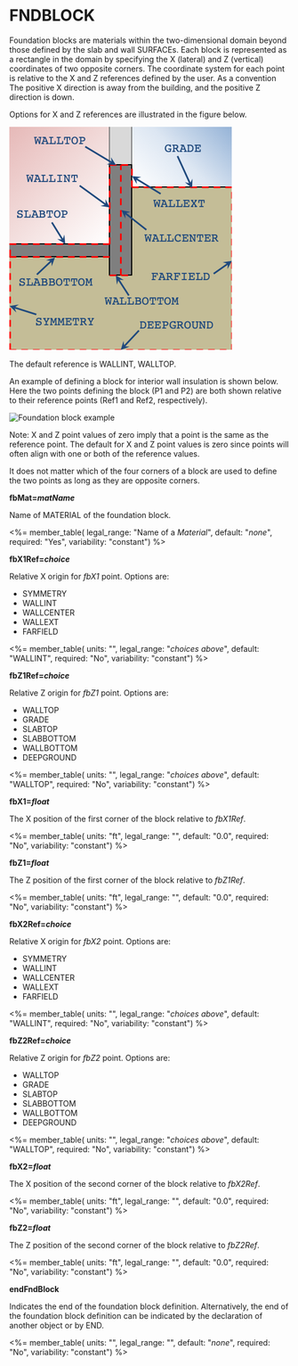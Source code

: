 # FNDBLOCK

Foundation blocks are materials within the two-dimensional domain beyond those defined by the slab and wall SURFACEs. Each block is represented as a rectangle in the domain by specifying the X (lateral) and Z (vertical) coordinates of two opposite corners. The coordinate system for each point is relative to the X and Z references defined by the user. As a convention The positive X direction is away from the building, and the positive Z direction is down.

Options for X and Z references are illustrated in the figure below.

![Foundation block references](media/fd_refs.png)

The default reference is WALLINT, WALLTOP.

An example of defining a block for interior wall insulation is shown below. Here the two points defining the block (P1 and P2) are both shown relative to their reference points (Ref1 and Ref2, respectively).

![Foundation block example](media/fd_block.png)

Note: X and Z point values of zero imply that a point is the same as the reference point. The default for X and Z point values is zero since points will often align with one or both of the reference values.

It does not matter which of the four corners of a block are used to define the two points as long as they are opposite corners.

**fbMat=*matName***

Name of MATERIAL of the foundation block.

<%= member_table(
  legal_range: "Name of a *Material*",
  default: "*none*",
  required: "Yes",
  variability: "constant") %>

**fbX1Ref=*choice***

Relative X origin for *fbX1* point. Options are:

- SYMMETRY
- WALLINT
- WALLCENTER
- WALLEXT
- FARFIELD

<%= member_table(
  units: "",
  legal_range: "*choices above*",
  default: "WALLINT",
  required: "No",
  variability: "constant") %>

**fbZ1Ref=*choice***

Relative Z origin for *fbZ1* point. Options are:

- WALLTOP
- GRADE
- SLABTOP
- SLABBOTTOM
- WALLBOTTOM
- DEEPGROUND

<%= member_table(
  units: "",
  legal_range: "*choices above*",
  default: "WALLTOP",
  required: "No",
  variability: "constant") %>

**fbX1=*float***

The X position of the first corner of the block relative to *fbX1Ref*.

<%= member_table(
  units: "ft",
  legal_range: "",
  default: "0.0",
  required: "No",
  variability: "constant") %>

**fbZ1=*float***

The Z position of the first corner of the block relative to *fbZ1Ref*.

<%= member_table(
  units: "ft",
  legal_range: "",
  default: "0.0",
  required: "No",
  variability: "constant") %>

**fbX2Ref=*choice***

Relative X origin for *fbX2* point. Options are:

- SYMMETRY
- WALLINT
- WALLCENTER
- WALLEXT
- FARFIELD

<%= member_table(
  units: "",
  legal_range: "*choices above*",
  default: "WALLINT",
  required: "No",
  variability: "constant") %>

**fbZ2Ref=*choice***

Relative Z origin for *fbZ2* point. Options are:

- WALLTOP
- GRADE
- SLABTOP
- SLABBOTTOM
- WALLBOTTOM
- DEEPGROUND

<%= member_table(
  units: "",
  legal_range: "*choices above*",
  default: "WALLTOP",
  required: "No",
  variability: "constant") %>

**fbX2=*float***

The X position of the second corner of the block relative to *fbX2Ref*.

<%= member_table(
  units: "ft",
  legal_range: "",
  default: "0.0",
  required: "No",
  variability: "constant") %>

**fbZ2=*float***

The Z position of the second corner of the block relative to *fbZ2Ref*.

<%= member_table(
  units: "ft",
  legal_range: "",
  default: "0.0",
  required: "No",
  variability: "constant") %>

**endFndBlock**

Indicates the end of the foundation block definition. Alternatively, the end of the foundation block definition can be indicated by the declaration of another object or by END.

<%= member_table(
  units: "",
  legal_range: "",
  default: "*none*",
  required: "No",
  variability: "constant")
  %>
